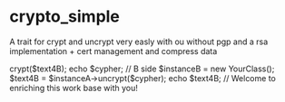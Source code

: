 # crypto_simple
A trait for crypt and uncrypt very easly with ou without pgp and a rsa implementation + cert management and compress data

<?

class YourClass {

  use Crypto_simple;
}

// Juste one time (isntall)
in YourClass, code call 

self::crypto_init(
                    $crypt_pgp_state,
                    $countryName,
                    $stateOrProvinceName,
                    $localityName,
                    $organizationName,
                    $organizationalUnitName,
                    $commonName,
                    $emailAddress,
                    $password,
                    $pgp_passphrase); 

// After A want to send a crypted message to B, only B can read

// A side

$text4B = 'A text for B';
$instanceA = new YourClass();
$cypher = $instanceA->crypt($text4B);
echo $cypher;

// B side

$instanceB = new YourClass();
$text4B = $instanceA->uncrypt($cypher);
echo $text4B;

// Welcome to enriching this work base with you!


